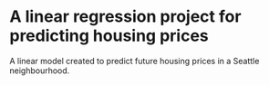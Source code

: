 # A linear regression project for predicting housing prices
A linear model created to predict future housing prices in a Seattle neighbourhood.
